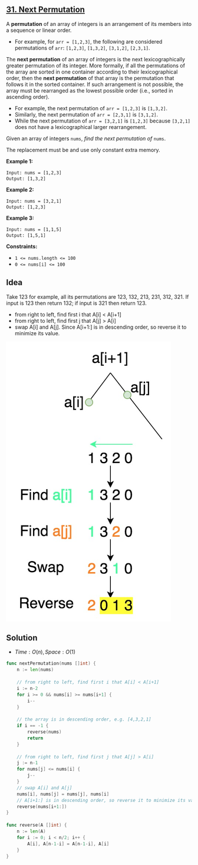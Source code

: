 ## [31. Next Permutation](https://leetcode.com/problems/next-permutation/)


A **permutation** of an array of integers is an arrangement of its members into a sequence or linear order.

*   For example, for `arr = [1,2,3]`, the following are considered permutations of `arr`: `[1,2,3]`, `[1,3,2]`, `[3,1,2]`, `[2,3,1]`.

The **next permutation** of an array of integers is the next lexicographically greater permutation of its integer. More formally, if all the permutations of the array are sorted in one container according to their lexicographical order, then the **next permutation** of that array is the permutation that follows it in the sorted container. If such arrangement is not possible, the array must be rearranged as the lowest possible order (i.e., sorted in ascending order).

*   For example, the next permutation of `arr = [1,2,3]` is `[1,3,2]`.
*   Similarly, the next permutation of `arr = [2,3,1]` is `[3,1,2]`.
*   While the next permutation of `arr = [3,2,1]` is `[1,2,3]` because `[3,2,1]` does not have a lexicographical larger rearrangement.

Given an array of integers `nums`, _find the next permutation of_ `nums`.

The replacement must be and use only constant extra memory.

**Example 1:**

```
Input: nums = [1,2,3]
Output: [1,3,2]
```

**Example 2:**

```
Input: nums = [3,2,1]
Output: [1,2,3]
```

**Example 3:**

```
Input: nums = [1,1,5]
Output: [1,5,1]
```

**Constraints:**

*   `1 <= nums.length <= 100`
*   `0 <= nums[i] <= 100`



## Idea

Take 123 for example, all its permutations are 123, 132, 213, 231, 312, 321. If input is 123 then return 132; if input is 321 then return 123.

- from right to left, find first i that A[i] < A[i+1]
- from right to left, find first j that A[j] > A[i]
- swap A[i] and A[j]. Since A[i+1:] is in descending order, so reverse it to minimize its value.

![](_image/2018-12-28-17-28-11.jpg)



## Solution

- $Time: O(n), Space: O(1)$ 

```go
func nextPermutation(nums []int) {
    n := len(nums)
    
    // from right to left, find first i that A[i] < A[i+1]
    i := n-2
    for i >= 0 && nums[i] >= nums[i+1] {
        i--
    }

    // the array is in descending order, e.g. [4,3,2,1]
    if i == -1 {
        reverse(nums)
        return
    }

    // from right to left, find first j that A[j] > A[i]
    j := n-1
    for nums[j] <= nums[i] {
        j--
    }
    // swap A[i] and A[j]
    nums[i], nums[j] = nums[j], nums[i]
    // A[i+1:] is in descending order, so reverse it to minimize its value
    reverse(nums[i+1:])
}

func reverse(A []int) {
    n := len(A)
    for i := 0; i < n/2; i++ {
        A[i], A[n-1-i] = A[n-1-i], A[i]
    }
}
```
